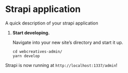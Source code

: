 # Strapi application

A quick description of your strapi application

1.  **Start developing.**

    Navigate into your new site’s directory and start it up.

    ```shell
    cd webcreatives-admin/
    yarn develop
    ```

Strapi is now running at `http://localhost:1337/admin`!
